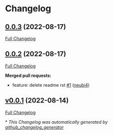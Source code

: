 # Changelog

## [0.0.3](https://github.com/neubi4/fortilib/tree/0.0.3) (2022-08-17)

[Full Changelog](https://github.com/neubi4/fortilib/compare/0.0.2...0.0.3)

## [0.0.2](https://github.com/neubi4/fortilib/tree/0.0.2) (2022-08-17)

[Full Changelog](https://github.com/neubi4/fortilib/compare/v0.0.1...0.0.2)

**Merged pull requests:**

- feature: delete readme rst [\#1](https://github.com/neubi4/fortilib/pull/1) ([neubi4](https://github.com/neubi4))

## [v0.0.1](https://github.com/neubi4/fortilib/tree/v0.0.1) (2022-08-14)

[Full Changelog](https://github.com/neubi4/fortilib/compare/84124788b3ceb92fe00dfa1a6e000d2518a09c48...v0.0.1)



\* *This Changelog was automatically generated by [github_changelog_generator](https://github.com/github-changelog-generator/github-changelog-generator)*
